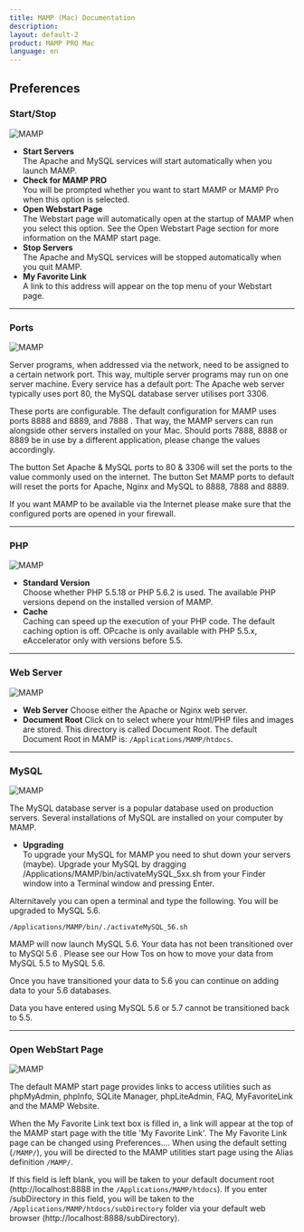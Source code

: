 ```yaml
---
title: MAMP (Mac) Documentation
description: 
layout: default-2
product: MAMP PRO Mac
language: en
---
```


## Preferences

### Start/Stop

![MAMP](StartStop.png)

*   **Start Servers**  
   The Apache and MySQL services will start automatically when you launch MAMP.
*   **Check for MAMP PRO**  
   You will be prompted whether you want to start MAMP or MAMP Pro when this option is selected.
*   **Open Webstart Page**  
   The Webstart page will automatically open at the startup of MAMP when you select this option. See the Open Webstart Page section for more information on the MAMP start page.
*   **Stop Servers**  
   The Apache and MySQL services will be stopped automatically when you quit MAMP.
*   **My Favorite Link**  
   A link to this address will appear on the top menu of your Webstart page.

---

### Ports

![MAMP](Ports.png)

Server programs, when addressed via the network, need to be assigned to a certain network port. This way, multiple server programs may run on one server machine. Every service has a default port: The Apache web server typically uses port 80, the MySQL database server utilises port 3306.

These ports are configurable. The default configuration for MAMP uses ports 8888 and 8889, and 7888 . That way, the MAMP servers can run alongside other servers installed on your Mac. Should ports 7888, 8888 or 8889 be in use by a different application, please change the values accordingly.

The button Set Apache & MySQL ports to 80 & 3306 will set the ports to the value commonly used on the internet. The button Set MAMP ports to default will reset the ports for Apache, Nginx and MySQL to 8888, 7888 and 8889.

If you want MAMP to be available via the Internet please make sure that the configured ports are opened in your firewall.

---

### PHP

![MAMP](PHP.png)

*   **Standard Version**  
   Choose whether PHP 5.5.18 or PHP 5.6.2 is used. The available PHP versions depend on the installed version of MAMP.
*   **Cache**  
   Caching can speed up the execution of your PHP code. The default caching option is off. OPcache is only available with PHP    5.5.x, eAccelerator only with versions before 5.5.

---

### Web Server

![MAMP](WebServer.png)

*   **Web Server**
   Choose either the Apache or Nginx web server.
*   **Document Root** 
   Click on  to select where your html/PHP files and images are stored. This directory is called Document Root. The default     Document Root in MAMP is: `/Applications/MAMP/htdocs`.

---

### MySQL

![MAMP](MySQL.png)

The MySQL database server is a popular database used on production servers. Several installations of MySQL are installed on your computer by MAMP.

*   **Upgrading**  
    To upgrade your MySQL for MAMP you need to shut down your servers (maybe). Upgrade your MySQL by dragging                    /Applications/MAMP/bin/activateMySQL_5xx.sh from your Finder window into a Terminal window and pressing Enter.

   Alternitavely you can open a terminal and type the following. You will be upgraded to MySQL 5.6. 

   `/Applications/MAMP/bin/./activateMySQL_56.sh`
   
   <div class="alert" role="alert">
   MAMP will now launch MySQL 5.6. Your data has not been transitioned over to MySQl 5.6 . Please see our How Tos on how to move your data from MySQL 5.5 to MySQL 5.6. 
   </div>
   
   Once you have transitioned your data to 5.6 you can continue on adding data to your 5.6 databases.
   
   <div class="alert" role="alert">
   Data you have entered using MySQL 5.6 or 5.7 cannot be transitioned back to 5.5.
   </div>


---

### Open WebStart Page

![MAMP](WebStart.png)

The default MAMP start page provides links to access utilities such as phpMyAdmin, phpInfo, SQLite Manager, phpLiteAdmin, FAQ, MyFavoriteLink and the MAMP Website.

When the My Favorite Link text box is filled in, a link will appear at the top of the MAMP start page with the title 'My Favorite Link'. The My Favorite Link page can be changed using Preferences…. When using the default setting (`/MAMP/`), you will be directed to the MAMP utilities start page using the Alias  definition `/MAMP/`.

If this field is left blank, you will be taken to your default document root (http://localhost:8888 in the `/Applications/MAMP/htdocs`). If you enter /subDirectory in this field, you will be taken to the `/Applications/MAMP/htdocs/subDirectory` folder via your default web browser (http://localhost:8888/subDirectory).
